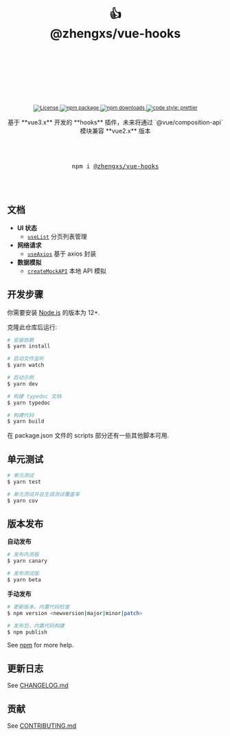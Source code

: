 <div align="center">
  <h1>
   <br/>
    <br/>
    👍
    <br />
    @zhengxs/vue-hooks
    <br />
    <br />
    <br />
    <br />
  </h1>
  <sup>
    <br />
    <br />
    <a href="https://circleci.com/gh/streamich/@zhengxs/vue-hooks">
      <img src="https://img.shields.io/npm/l/@zhengxs/vue-hooks.svg?style=flat-square" alt="License" />
    </a>
    <a href="https://www.npmjs.com/package/@zhengxs/vue-hooks">
      <img src="https://img.shields.io/npm/v/@zhengxs/vue-hooks.svg" alt="npm package" />
    </a>
    <a href="https://www.npmjs.com/package/@zhengxs/vue-hooks">
      <img src="https://img.shields.io/npm/dm/@zhengxs/vue-hooks.svg" alt="npm downloads" />
    </a>
    <a href="https://github.com/prettier/prettier">
      <img src="https://img.shields.io/badge/code_style-prettier-ff69b4.svg?style=flat-square" alt="code style: prettier" />
    </a>
    <br />
    <br />
  </sup>
  基于 **vue3.x** 开发的 **hooks** 插件，未来将通过 `@vue/composition-api` 模块兼容 **vue2.x** 版本
  <br />
  <br />
  <br />
  <br />
  <pre>npm i <a href="https://www.npmjs.com/package/@zhengxs/vue-hooks">@zhengxs/vue-hooks</a></pre>
  <br />
  <br />
</div>

## 文档

- **UI 状态**
  - [`useList`](./docs/useList.md) 分页列表管理
- **网络请求**
  - [`useAxios`](./docs/useAxios.md) 基于 axios 封装
- **数据模拟**
  - [`createMockAPI`](./docs/createMockAPI.md) 本地 API 模拟

## 开发步骤

你需要安装 [Node.js][nodejs] 的版本为 12+.

克隆此仓库后运行:

```bash
# 安装依赖
$ yarn install

# 启动文件监听
$ yarn watch

# 启动示例
$ yarn dev

# 构建 typedoc 文档
$ yarn typedoc

# 构建代码
$ yarn build
```

在 package.json 文件的 scripts 部分还有一些其他脚本可用.

## 单元测试

```bash
# 单元测试
$ yarn test

# 单元测试并且生成测试覆盖率
$ yarn cov
```

## 版本发布

**自动发布**

```bash
# 发布内测版
$ yarn canary

# 发布测试版
$ yarn beta
```

**手动发布**

```bash
# 更新版本，内置代码检查
$ npm version <newversion|major|minor|patch>

# 发布包，内置代码构建
$ npm publish
```

See [npm](https://docs.npmjs.com/) for more help.

## 更新日志

See [CHANGELOG.md](./CHANGELOG.md)

## 贡献

See [CONTRIBUTING.md](./.github/CONTRIBUTING.md)

[nodejs]: https://nodejs.org
